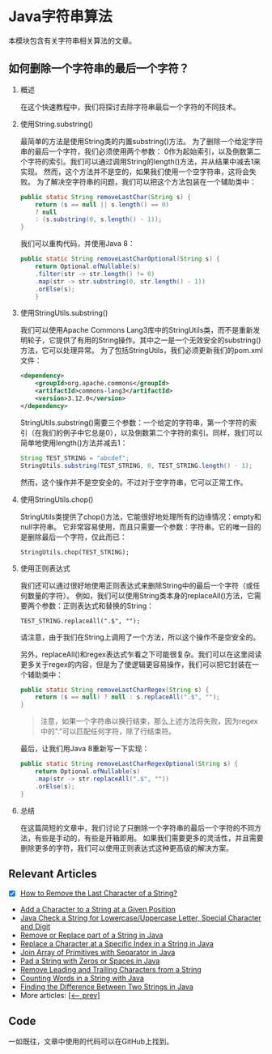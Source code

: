 # Java字符串算法

本模块包含有关字符串相关算法的文章。

## 如何删除一个字符串的最后一个字符？

1. 概述

    在这个快速教程中，我们将探讨去除字符串最后一个字符的不同技术。
2. 使用String.substring()

    最简单的方法是使用String类的内置substring()方法。
    为了删除一个给定字符串的最后一个字符，我们必须使用两个参数： 0作为起始索引，以及倒数第二个字符的索引。我们可以通过调用String的length()方法，并从结果中减去1来实现。
    然而，这个方法并不是空的，如果我们使用一个空字符串，这将会失败。
    为了解决空字符串的问题，我们可以把这个方法包装在一个辅助类中：

    ```java
    public static String removeLastChar(String s) {
        return (s == null || s.length() == 0)
        ? null 
        : (s.substring(0, s.length() - 1));
    }
    ```

    我们可以重构代码，并使用Java 8：

    ```java
    public static String removeLastCharOptional(String s) {
        return Optional.ofNullable(s)
        .filter(str -> str.length() != 0)
        .map(str -> str.substring(0, str.length() - 1))
        .orElse(s);
        }
    ```

3. 使用StringUtils.substring()

    我们可以使用Apache Commons Lang3库中的StringUtils类，而不是重新发明轮子，它提供了有用的String操作。其中之一是一个无效安全的substring()方法，它可以处理异常。
    为了包括StringUtils，我们必须更新我们的pom.xml文件：

    ```xml
    <dependency>
        <groupId>org.apache.commons</groupId>
        <artifactId>commons-lang3</artifactId>
        <version>3.12.0</version>
    </dependency>
    ```

    StringUtils.substring()需要三个参数：一个给定的字符串，第一个字符的索引（在我们的例子中它总是0），以及倒数第二个字符的索引。同样，我们可以简单地使用length()方法并减去1：

    ```java
    String TEST_STRING = "abcdef";
    StringUtils.substring(TEST_STRING, 0, TEST_STRING.length() - 1);
    ```

    然而，这个操作并不是空安全的。不过对于空字符串，它可以正常工作。
4. 使用StringUtils.chop()

    StringUtils类提供了chop()方法，它能很好地处理所有的边缘情况：empty和null字符串。
    它非常容易使用，而且只需要一个参数：字符串。它的唯一目的是删除最后一个字符，仅此而已：

    `StringUtils.chop(TEST_STRING);`

5. 使用正则表达式

    我们还可以通过很好地使用正则表达式来删除String中的最后一个字符（或任何数量的字符）。
    例如，我们可以使用String类本身的replaceAll()方法，它需要两个参数：正则表达式和替换的String：

    `TEST_STRING.replaceAll(".$", "");`

    请注意，由于我们在String上调用了一个方法，所以这个操作不是空安全的。

    另外，replaceAll()和regex表达式乍看之下可能很复杂。我们可以在这里阅读更多关于regex的内容，但是为了使逻辑更容易操作，我们可以把它封装在一个辅助类中：

    ```java
    public static String removeLastCharRegex(String s) {
        return (s == null) ? null : s.replaceAll(".$", "");
    }
    ```

    > 注意，如果一个字符串以换行结束，那么上述方法将失败，因为regex中的"."可以匹配任何字符，除了行结束符。

    最后，让我们用Java 8重新写一下实现：

    ```java
    public static String removeLastCharRegexOptional(String s) {
        return Optional.ofNullable(s)
        .map(str -> str.replaceAll(".$", ""))
        .orElse(s);
    }
    ```

6. 总结

    在这篇简短的文章中，我们讨论了只删除一个字符串的最后一个字符的不同方法，有些是手动的，有些是开箱即用。
    如果我们需要更多的灵活性，并且需要删除更多的字符，我们可以使用正则表达式这种更高级的解决方案。

## Relevant Articles

- [x] [How to Remove the Last Character of a String?](https://www.baeldung.com/java-remove-last-character-of-string)
- [Add a Character to a String at a Given Position](https://www.baeldung.com/java-add-character-to-string)
- [Java Check a String for Lowercase/Uppercase Letter, Special Character and Digit](https://www.baeldung.com/java-lowercase-uppercase-special-character-digit-regex)
- [Remove or Replace part of a String in Java](https://www.baeldung.com/java-remove-replace-string-part)
- [Replace a Character at a Specific Index in a String in Java](https://www.baeldung.com/java-replace-character-at-index)
- [Join Array of Primitives with Separator in Java](https://www.baeldung.com/java-join-primitive-array)
- [Pad a String with Zeros or Spaces in Java](https://www.baeldung.com/java-pad-string)
- [Remove Leading and Trailing Characters from a String](https://www.baeldung.com/java-remove-trailing-characters)
- [Counting Words in a String with Java](https://www.baeldung.com/java-word-counting)
- [Finding the Difference Between Two Strings in Java](https://www.baeldung.com/java-difference-between-two-strings)
- More articles: [[<-- prev]](../core-java-string-algorithms)

## Code

一如既往，文章中使用的代码可以在GitHub上找到。
